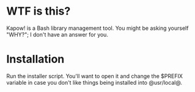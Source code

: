 # WTF is this?
Kapow! is a Bash library management tool.  You might be asking yourself "WHY?"; I don't have an answer for you.

# Installation
Run the installer script.  You'll want to open it and change the $PREFIX variable in case you don't like things being installed into @usr/local@.